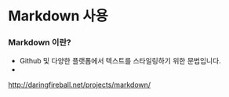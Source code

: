 # Markdown 사용

### Markdown 이란?
- Github 및 다양한 플랫폼에서 텍스트를 스타일링하기 위한 문법입니다.
-
http://daringfireball.net/projects/markdown/
